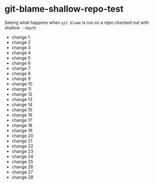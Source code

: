 # git-blame-shallow-repo-test
Seeing what happens when `git blame` is run on a repo checked out with shallow `--depth`
- change 1
- change 2
- change 3
- change 4
- change 5
- change 6
- change 7
- change 8
- change 9
- change 10
- change 11
- change 12
- change 13
- change 14
- change 15
- change 16
- change 17
- change 18
- change 19
- change 20
- change 21
- change 22
- change 23
- change 24
- change 25
- change 26
- change 27
- change 28
